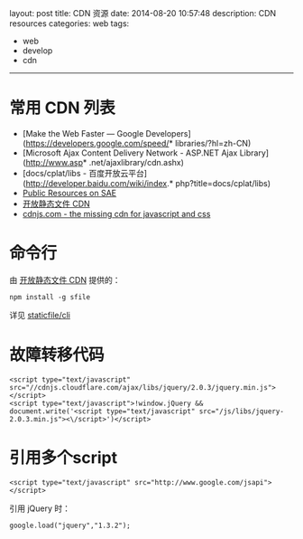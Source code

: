 layout: post
title: CDN 资源
date: 2014-08-20 10:57:48
description: CDN resources
categories: web
tags:
- web
- develop
- cdn
---
# 常用 CDN 列表

* [Make the Web Faster — Google Developers](https://developers.google.com/speed/* libraries/?hl=zh-CN)
* [Microsoft Ajax Content Delivery Network - ASP.NET Ajax Library](http://www.asp* .net/ajaxlibrary/cdn.ashx)
* [docs/cplat/libs - 百度开放云平台](http://developer.baidu.com/wiki/index.* php?title=docs/cplat/libs)
* [Public Resources on SAE](http://lib.sinaapp.com/)
* [开放静态文件 CDN](http://www.staticfile.org/)
* [cdnjs.com - the missing cdn for javascript and css](http://cdnjs.com/)

# 命令行

由 [开放静态文件 CDN](http://www.staticfile.org/) 提供的：

    npm install -g sfile

详见 [staticfile/cli](https://github.com/staticfile/cli#readme)

# 故障转移代码

    <script type="text/javascript" src="//cdnjs.cloudflare.com/ajax/libs/jquery/2.0.3/jquery.min.js"></script>
    <script type="text/javascript">!window.jQuery && document.write('<script type="text/javascript" src="/js/libs/jquery-2.0.3.min.js"><\/script>')</script>  

# 引用多个script

    <script type="text/javascript" src="http://www.google.com/jsapi"></script>

引用 jQuery 时：

    google.load("jquery","1.3.2");
